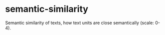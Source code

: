 semantic-similarity
===================

Semantic similarity of texts, how text units are close semantically (scale: 0-4).
